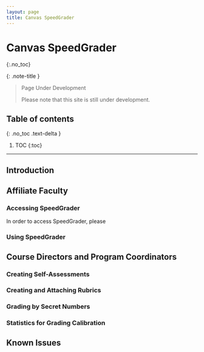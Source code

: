 ```yaml
---
layout: page
title: Canvas SpeedGrader
---
```


# Canvas SpeedGrader
{:.no_toc}

{: .note-title }
> Page Under Development
>
> Please note that this site is still under development.

## Table of contents
{: .no_toc .text-delta }

1. TOC
{:toc}

---

## Introduction

## Affiliate Faculty
### Accessing SpeedGrader
In order to access SpeedGrader, please 

### Using SpeedGrader

## Course Directors and Program Coordinators

### Creating Self-Assessments

### Creating and Attaching Rubrics

### Grading by Secret Numbers

### Statistics for Grading Calibration 

## Known Issues

